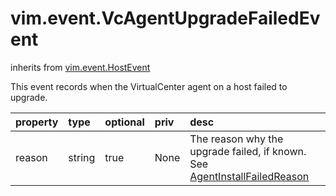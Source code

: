 vim.event.VcAgentUpgradeFailedEvent
===================================
inherits from [vim.event.HostEvent](docs/vim.event.HostEvent.md)


This event records when the VirtualCenter agent on a host failed to upgrade.

| property | type | optional | priv | desc |
|:---------|:-----|:---------|:-----|:-----|
| reason | string | true | None | The reason why the upgrade failed, if known.  See <a href="vim.fault.AgentInstallFailed.Reason.md">AgentInstallFailedReason</a> |


